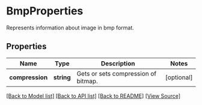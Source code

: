 ﻿# BmpProperties
Represents information about image in bmp format.

## Properties
Name | Type | Description | Notes
------------ | ------------- | ------------- | -------------
**compression** | **string** | Gets or sets compression of bitmap. | [optional]

[[Back to Model list]](../README.md#documentation-for-models) [[Back to API list]](../README.md#documentation-for-api-endpoints) [[Back to README]](../README.md) [[View Source]](../src/models/bmpProperties.ts)

